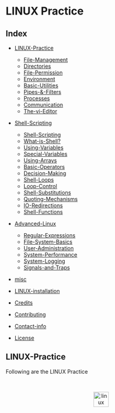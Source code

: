 # LINUX Practice

## Index

* [LINUX-Practice](#LINUX-practice)
    * [File-Management](#File-Management)
    * [Directories](#Directories)
    * [File-Permission](#File-Permission)
    * [Environment](#Environment)
    * [Basic-Utilities](#Basic-Utilities)
    * [Pipes-&-Filters](#Pipes-&-Filters)
    * [Processes](#Processes)
    * [Communication](#Communication)
    * [The-vi-Editor](#The-vi-Editor)
   
* [Shell-Scripting](#Perl-mini-projects)
    * [Shell-Scripting](#Rot13-Cipher)
    * [What-is-Shell?](#Even-Odd-vehical-on-Even-Odd-day)
    * [Using-Variables](#Changing-180nm-file-to-90nm)
    * [Special-Variables](#Genrating-Gates-verilog-modules-and-Testbench-modules)
    * [Using-Arrays](#Rot13-Cipher)
    * [Basic-Operators](#Even-Odd-vehical-on-Even-Odd-day)
    * [Decision-Making](#Changing-180nm-file-to-90nm)
    * [Shell-Loops](#Genrating-Gates-verilog-modules-and-Testbench-modules)
    * [Loop-Control](#Genrating-Gates-verilog-modules-and-Testbench-modules)
    * [Shell-Substitutions](#Rot13-Cipher)
    * [Quoting-Mechanisms](#Even-Odd-vehical-on-Even-Odd-day)
    * [IO-Redirections](#Changing-180nm-file-to-90nm)
    * [Shell-Functions](#Genrating-Gates-verilog-modules-and-Testbench-modules)

* [Advanced-Linux](#Perl-mini-projects)
    * [Regular-Expressions](#Rot13-Cipher)
    * [File-System-Basics](#Even-Odd-vehical-on-Even-Odd-day)
    * [User-Administration](#Changing-180nm-file-to-90nm)
    * [System-Performance](#Genrating-Gates-verilog-modules-and-Testbench-modules)
    * [System-Logging](#Rot13-Cipher)
    * [Signals-and-Traps](#Even-Odd-vehical-on-Even-Odd-day)
  
* [misc](#misc)
* [LINUX-installation](#LINUX-installation)
* [Credits](#credits)
* [Contributing](#contributing)
* [Contact-info](#contact-info)
* [License](#license)

## LINUX-Practice
Following are the LINUX Practice

<br/>
<p align="center">
  <img src="https://www.vectorlogo.zone/logos/linux/linux-icon.svg" alt="linux" width="40" height="40"/> 
</p>

